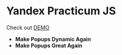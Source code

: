 
# Yandex Practicum JS
Check out [DEMO](https://isaaknazar.github.io/ya-practicum-js/)
* **Make Popups Dynamic Again**
* **Make Popups Great Again**
